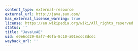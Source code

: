 ```yaml
---
content_type: external-resource
external_url: http://java.sun.com/
has_external_license_warning: true
license: https://en.wikipedia.org/wiki/All_rights_reserved
status: ''
title: "Java\xAE"
uid: e0e6cd29-0af7-46fa-8c10-a01eccc8dcdc
wayback_url: ''
---
```

